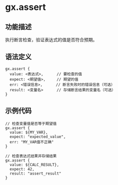 # gx.assert

## 功能描述
执行断言检查，验证表达式的值是否符合预期。

## 语法定义
```gxl
gx.assert {
  value: <表达式>,      // 要检查的值
  expect: <期望值>,     // 期望的值
  err: <错误信息>,      // 断言失败时的错误信息（可选）
  result: <变量名>      // 存储断言结果的变量名（可选）
}
```

## 示例代码
```gxl
// 检查变量值是否等于期望值
gx.assert {
  value: ${MY_VAR},
  expect: "expected_value",
  err: "MY_VAR值不正确"
}

// 检查表达式结果并存储结果
gx.assert {
  value: ${CALC_RESULT},
  expect: 42,
  result: "assert_result"
}
```